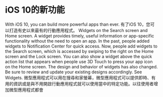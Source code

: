 
# iOS 10的新功能
With iOS 10, you can build more powerful apps than ever.
有了iOS 10，您可以打造有史以來最有的行動應用程式。
Widgets on the Search screen and Home screen. A widget provides timely, useful information or app-specific functionality without the need to open an app. In the past, people added widgets to Notification Center for quick access. Now, people add widgets to the Search screen, which is accessed by swiping to the right on the Home screen and the Lock screen. You can also show a widget above the quick action list that appears when people use 3D Touch to press your app icon on the Home screen. The design and behavior of widgets has also changed. Be sure to review and update your existing designs accordingly. See Widgets.
微型應用程式可以用在搜尋和家螢幕，微型應用程式可以提供即時、有用的資訊或是與不用開啟行動應用程式就可以使用當中的特定功能。以往使用者增加微型應用程式都會